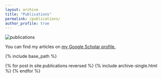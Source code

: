 ```yaml
---
layout: archive
title: "Publications"
permalink: /publications/
author_profile: true
---
```


![publications](../image/noun_pub.png)



  You can find my articles on <u><a href="https://scholar.google.nl/citations?user=xh5gN60AAAAJ&hl=en">my Google Scholar profile</a>.</u>

{% include base_path %}

{% for post in site.publications reversed %}
  {% include archive-single.html %}
{% endfor %}

